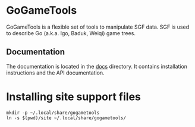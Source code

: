# GoGameTools

GoGameTools is a flexible set of tools to manipulate SGF data. SGF is used to
describe Go (a.k.a. Igo, Baduk, Weiqi) game trees.

## Documentation

The documentation is located in the [docs](./docs) directory. It contains
installation instructions and the API documentation.

# Installing site support files

    mkdir -p ~/.local/share/gogametools
    ln -s $(pwd)/site ~/.local/share/gogametools/
